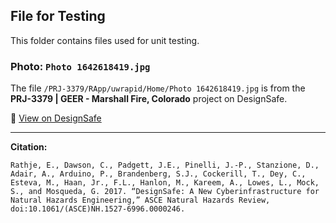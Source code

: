 ## File for Testing

This folder contains files used for unit testing.

### Photo: `Photo 1642618419.jpg`

The file `/PRJ-3379/RApp/uwrapid/Home/Photo 1642618419.jpg` is from the **PRJ-3379 | GEER - Marshall Fire, Colorado** project on DesignSafe.

📁 [View on DesignSafe](https://www.designsafe-ci.org/data/browser/public/designsafe.storage.published/PRJ-3379/%2FPRJ-3379%2FRApp%2Fuwrapid%2FHome?doi=10.17603/ds2-garb-1n48)

---

**Citation:**

```text
Rathje, E., Dawson, C., Padgett, J.E., Pinelli, J.-P., Stanzione, D., Adair, A., Arduino, P., Brandenberg, S.J., Cockerill, T., Dey, C., Esteva, M., Haan, Jr., F.L., Hanlon, M., Kareem, A., Lowes, L., Mock, S., and Mosqueda, G. 2017. “DesignSafe: A New Cyberinfrastructure for Natural Hazards Engineering,” ASCE Natural Hazards Review, doi:10.1061/(ASCE)NH.1527-6996.0000246.
